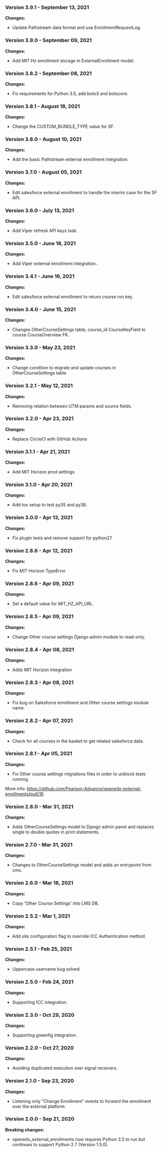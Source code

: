 ### Version 3.9.1 - September 13, 2021
**Changes:**

  - Update Pathstream data format and use EnrollmentRequestLog.

### Version 3.9.0 - September 09, 2021
**Changes:**

  - Add MIT Hz enrollment storage in ExternalEnrollment model.

### Version 3.8.2 - September 08, 2021
**Changes:**

  - Fix requirements for Python 3.5, add boto3 and botocore.

### Version 3.8.1 - August 18, 2021
**Changes:**

  - Change the CUSTOM_BUNDLE_TYPE value for SF.

### Version 3.8.0 - August 10, 2021
**Changes:**

  - Add the basic Pathstream external enrollment integration.

### Version 3.7.0 - August 05, 2021
**Changes:**

  - Edit salesforce external enrollment to handle the interim case for the SF API.

### Version 3.6.0 - July 13, 2021
**Changes:**

  - Add Viper refresk API keys task.

### Version 3.5.0 - June 18, 2021
**Changes:**

  - Add Viper external enrollment integration..
### Version 3.4.1 - June 16, 2021
**Changes:**

  - Edit salesforce external enrollment to return course run key.
### Version 3.4.0 - June 15, 2021
**Changes:**

  - Changes OtherCourseSettings table, course_id CourseKeyField to course CourseOverview FK.
### Version 3.3.0 - May 23, 2021
**Changes:**

  - Change condition to migrate and update courses in OtherCourseSettings table.
### Version 3.2.1 - May 12, 2021
**Changes:**

  - Removing relation between UTM params and source fields.
### Version 3.2.0 - Apr 23, 2021
**Changes:**

  - Replace CircleCI with GitHub Actions

### Version 3.1.1 - Apr 21, 2021
**Changes:**

  - Add MIT Horizon prod settings

### Version 3.1.0 - Apr 20, 2021
**Changes:**

  - Add tox setup to test py35 and py38.

### Version 3.0.0 - Apr 13, 2021
**Changes:**

  - Fix plugin tests and remove support for python27.

### Version 2.8.6 - Apr 12, 2021
**Changes:**

  - Fix MIT Horizon TypeError

### Version 2.8.6 - Apr 09, 2021
**Changes:**

  - Set a default value for MIT_HZ_API_URL.

### Version 2.8.5 - Apr 09, 2021
**Changes:**

  - Change Other course settings Django admin module to read-only.

### Version 2.8.4 - Apr 08, 2021
**Changes:**

  - Adds MIT Horizon Integration

### Version 2.8.3 - Apr 08, 2021
**Changes:**

  - Fix bug on Salesforce enrollment and Other course settings module name.

### Version 2.8.2 - Apr 07, 2021
**Changes:**

  - Check for all courses in the basket to get related salesforce data.

### Version 2.8.1 - Apr 05, 2021
**Changes:**

  - Fix Other course settings migrations files in order to unblock tests running.

More info: https://github.com/Pearson-Advance/openedx-external-enrollments/pull/19

### Version 2.8.0 - Mar 31, 2021
**Changes:**

  - Adds OtherCourseSettings model to Django admin panel and replaces single to double quotes in print statements.

### Version 2.7.0 - Mar 31, 2021
**Changes:**

  - Changes to OtherCourseSettings model and adds an entrypoint from cms.

### Version 2.6.0 - Mar 18, 2021
**Changes:**

  - Copy 'Other Course Settings' into LMS DB.

### Version 2.5.2 - Mar 1, 2021
**Changes:**

  - Add site configuration flag to override ICC Authentication method.

### Version 2.5.1 - Feb 25, 2021
**Changes:**

  - Uppercase username bug solved.

### Version 2.5.0 - Feb 24, 2021
**Changes:**

  - Supporting ICC integration.

### Version 2.3.0 - Oct 29, 2020
**Changes:**

  - Supporting greenfig integration.

### Version 2.2.0 - Oct 27, 2020
**Changes:**

  - Avoiding duplicated execution over signal receivers.

### Version 2.1.0 - Sep 23, 2020
**Changes:**

  - Listening only "Change Enrollment" events to forward the enrollment over the external platform.

### Version 2.0.0 - Sep 21, 2020
**Breaking changes:**

  - openedx_external_enrollments now requires Python 3.5 to run but continues to support Python 2.7 (Version 1.5.0).
